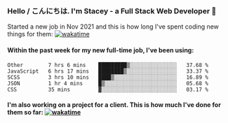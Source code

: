 ### Hello / こんにちは. I'm Stacey - a Full Stack Web Developer 👋

Started a new job in Nov 2021 and this is how long I've spent coding new things for them: [![wakatime](https://wakatime.com/badge/user/86082ce1-bca4-4a02-a7a3-c2242e42ac7a/project/12b01edb-1cc9-44e6-b4ef-181fde524dc6.svg)](https://wakatime.com/badge/user/86082ce1-bca4-4a02-a7a3-c2242e42ac7a/project/12b01edb-1cc9-44e6-b4ef-181fde524dc6)

#### Within the past week for my new full-time job, I've been using:
<!--START_SECTION:waka-->
```text
Other        7 hrs 6 mins    █████████▒░░░░░░░░░░░░░░░   37.68 % 
JavaScript   6 hrs 17 mins   ████████▒░░░░░░░░░░░░░░░░   33.37 % 
SCSS         3 hrs 10 mins   ████▒░░░░░░░░░░░░░░░░░░░░   16.89 % 
JSON         1 hr 4 mins     █▒░░░░░░░░░░░░░░░░░░░░░░░   05.68 % 
CSS          35 mins         ▓░░░░░░░░░░░░░░░░░░░░░░░░   03.17 % 
```
<!--END_SECTION:waka-->

#### I'm also working on a project for a client. This is how much I've done for them so far: [![wakatime](https://wakatime.com/badge/user/8ee03c5d-7d98-49f4-8d0f-1a6ade1c9e19/project/025ae33d-3975-4e0b-bc9b-22a44db04966.svg)](https://wakatime.com/badge/user/8ee03c5d-7d98-49f4-8d0f-1a6ade1c9e19/project/025ae33d-3975-4e0b-bc9b-22a44db04966)
